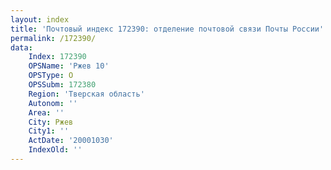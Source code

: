 ```yaml
---
layout: index
title: 'Почтовый индекс 172390: отделение почтовой связи Почты России'
permalink: /172390/
data:
    Index: 172390
    OPSName: 'Ржев 10'
    OPSType: О
    OPSSubm: 172380
    Region: 'Тверская область'
    Autonom: ''
    Area: ''
    City: Ржев
    City1: ''
    ActDate: '20001030'
    IndexOld: ''
---
```

